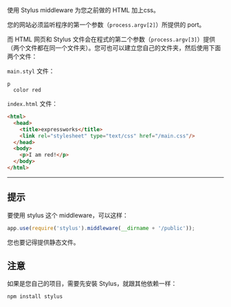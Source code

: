 使用 Stylus middleware 为您之前做的 HTML 加上css。

您的网站必须监听程序的第一个参数（`process.argv[2]`）所提供的 port。

而 HTML 网页和 Stylus 文件会在程式的第二个参数（`process.argv[3]`）提供（两个文件都在同一个文件夹）。您可也可以建立您自己的文件夹，然后使用下面两个文件：

`main.styl` 文件：

```stylus
p
  color red
```

`index.html` 文件：

```html
<html>
  <head>
    <title>expressworks</title>
    <link rel="stylesheet" type="text/css" href="/main.css"/>
  </head>
  <body>
    <p>I am red!</p>
  </body>
</html>
```

-----------------------------

## 提示

要使用 stylus 这个 middleware，可以这样：

```js
app.use(require('stylus').middleware(__dirname + '/public'));
```

您也要记得提供静态文件。

## 注意

如果是您自己的项目，需要先安裝 Stylus，就跟其他依赖一样：

```sh
npm install stylus
```
